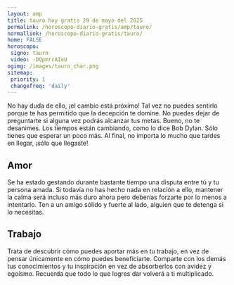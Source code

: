 ```yaml
---
layout: amp
title: tauro hoy gratis 29 de mayo del 2025 
permalink: /horoscopo-diario-gratis/amp/tauro/
normallink: /horoscopo-diario-gratis/tauro/
home: FALSE
horoscopo:
 signo: tauro
 video: -DQpmrrAIeU
ogimg: /images/tauro_char.png
sitemap:
 priority: 1
 changefreq: 'daily'
---
```



No hay duda de ello, ¡el cambio está próximo! Tal vez no puedes sentirlo porque te has permitido que la decepción te domine. No puedes dejar de preguntarte si alguna vez podrás alcanzar tus metas. Bueno, no te desanimes. Los tiempos están cambiando, como lo dice Bob Dylan. Sólo tienes que esperar un poco más. Al final, no importa lo mucho que tardes en llegar, ¡sólo que llegaste!

## Amor

Se ha estado gestando durante bastante tiempo una disputa entre tú y tu persona amada. Si todavía no has hecho nada en relación a ello, mantener la calma será incluso más duro ahora pero deberías forzarte por lo menos a intentarlo. Ten a un amigo sólido y fuerte al lado, alguien que te detenga si lo necesitas.

## Trabajo

Trata de descubrir cómo puedes aportar más en tu trabajo, en vez de pensar únicamente en cómo puedes beneficiarte. Comparte con los demás tus conocimientos y tu inspiración en vez de absorberlos con avidez y egoísmo. Recuerda que todo lo que logres dar volverá a ti multiplicado.